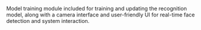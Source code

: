 Model training module included for training and updating the recognition model, along with a camera interface and user-friendly UI for real-time face detection and system interaction.
